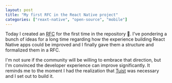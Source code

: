 ```yaml
---
layout: post
title: "My first RFC in the React Native project"
categories: ["reaxt-native", "open-source", "mobile"]
---
```


Today I created an [RFC](https://github.com/react-native-community/discussions-and-proposals/issues/318) for the first time in the repository 🥳. I've pondering a bunch of ideas for a long time regarding how the experience building React Native apps could be improved and I finally gave them a structure and formalized them in a RFC.

I'm not sure if the community will be willing to embrace that direction, but I'm convinced the developer experience can improve significantly. It reminds me to the moment I had the realization that [Tuist](https://tuist.io) was necessary and I set out to build it.
